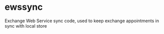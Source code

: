 # ewssync
Exchange Web Service sync code, used to keep exchange appointments in sync with local store
